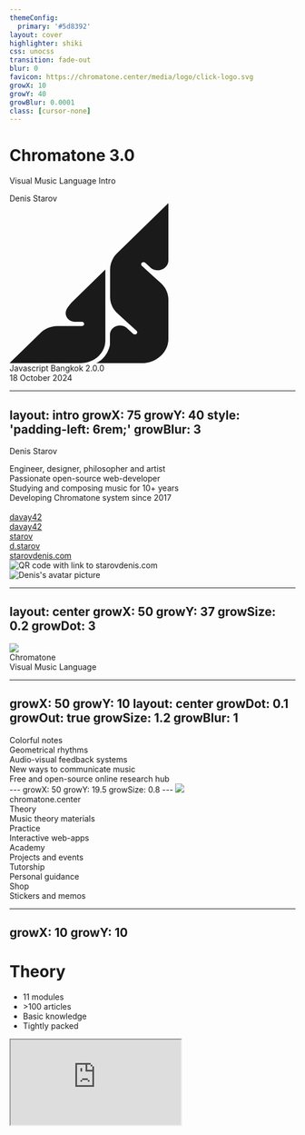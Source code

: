 ```yaml
---
themeConfig:
  primary: '#5d8392'
layout: cover
highlighter: shiki
css: unocss
transition: fade-out
blur: 0
favicon: https://chromatone.center/media/logo/click-logo.svg
growX: 10
growY: 40
growBlur: 0.0001
class: [cursor-none]
---
```


<div flex="~ col" gap-2>
<h1 font-bold text-7xl>Chromatone 3.0</h1>
<p font-normal text-5xl mt-8 items-center>Visual Music Language Intro</p>
</div>

<div uppercase text-lg tracking-widest>
Denis Starov
</div>

<div abs-br mx-10 my-14 flex="~ col" text-xl text-right>
   <svg ml-auto mb-4 h-auto text-orange w-44 width="280" height="282" viewBox="0 0 280 282" xmlns="http://www.w3.org/2000/svg" ><path d="M233.235 105.043C231.607 106.53 231.607 108.941 233.235 110.419L253.541 128.892V128.908L266.929 141.105C275.298 148.723 279.999 159.056 279.999 169.831V239.23C279.999 262.749 259.047 281.825 233.21 281.825H152.702C170.456 273.934 175.987 255.807 177.003 249.307V231.685C177.003 223.104 184.382 216.089 193.682 215.623C194.01 215.599 194.345 215.591 194.681 215.591C199.088 215.591 203.117 217.061 206.215 219.496L217.992 230.215C219.62 231.702 222.264 231.702 223.893 230.215C225.521 228.729 225.521 226.326 223.893 224.839L203.722 206.479L190.333 194.282C181.964 186.665 177.263 176.331 177.263 165.556V117.024C177.263 106.241 181.754 95.8593 189.838 87.9688L279.999 0V101.082C279.999 101.211 279.999 101.331 279.991 101.468C279.806 109.262 273.888 115.762 265.922 117.635C264.42 117.988 262.85 118.173 261.23 118.173C256.621 118.173 252.399 116.662 249.134 114.147L246.884 112.09L239.145 105.043C237.516 103.557 234.864 103.557 233.235 105.043Z" fill="currentColor"></path><path d="M168.882 117.026V242.366C168.882 264.157 149.474 281.827 125.534 281.827H0L54.6878 228.465C62.2509 221.081 72.7352 216.79 83.7902 216.493H127.398C129.698 216.493 131.57 214.789 131.57 212.692C131.57 210.595 129.698 208.892 127.398 208.892H114.211C106.924 208.369 100.965 203.532 99.4201 197.192C99.1599 196.14 99.0256 195.047 99.0256 193.922C99.0256 190.13 100.268 186.956 102.375 183.999C104.776 180.64 107.688 177.032 110.475 174.019L168.882 117.026Z" fill="currentColor"></path></svg>
  
  <div>Javascript Bangkok 2.0.0</div>
  <div text-lg opacity-50>18 October 2024</div>
 
</div>

---
layout: intro
growX: 75
growY: 40
style: 'padding-left: 6rem;'
growBlur: 3
---

<h10 text-60px font-bold> Denis Starov</h10>

<div leading-10 opacity-90 text-2xl mt-2>
Engineer, designer, philosopher and artist<br>
Passionate open-source web-developer<br>
Studying and composing  music for 10+ years<br>
Developing Chromatone system since 2017<br>
<br>
</div>

<div my-10 text-2xl w-min flex="~ gap-1" items-center justify-center>
 <v-clicks>
  <ri-github-line op50 ma text-xl ml4/>
  <div><a href="https://github.com/davay42" target="_blank" class="border-none! ">davay42</a></div>
  <ri-twitter-line op50 ma text-xl ml4/>
  <div><a href="https://twitter.com/davay42" target="_blank" class="border-none! ">davay42</a></div>
  <la-telegram op50 ma text-xl ml4/>
  <div><a href="https://t.me/starov" target="_blank" class="border-none! ">starov</a></div>
  <la-facebook op50 ma text-xl ml4/>
  <div><a href="https://facebook.com/starov" target="_blank" class="border-none! ">d.starov</a></div>
  <la-link op50 ma text-xl ml4/>
  <div><a href="https://starovdenis.com" target="_blank" class="border-none! ">starovdenis.com</a></div>


<img w-36 rounded-xl z-10 absolute top-4 right-8 src="/QR-stcom.png" alt="QR code with link to starovdenis.com" />
  </v-clicks>
</div>

<img src="https://avatars.githubusercontent.com/u/6184449?v=4" rounded-full w-45 abs-tr mt-30 mr-40 alt="Denis's avatar picture"/>


<!--

-->

---
layout: center
growX: 50
growY: 37
growSize: 0.2
growDot: 3
---

<img mx-auto w-60 mt-2 src="/logo.svg" />

<div text-center mt-4 font-bold text-60px> Chromatone</div>
<div text-center text-32px>Visual Music Language</div>

<!--
Let's start by talking about Developer Experience. These years we have heard about Developer Experience more and more often. Frameworks have put a lot of effort into improving Developer Experience, to make our work more efficient and productive, and of course, a better experience. Here I'd like to divide the big concept into different parts and see what we have done to really make a difference from a framework's perspective.
-->

---
growX: 50
growY: 10
layout: center
growDot: 0.1
growOut: true
growSize: 1.2
growBlur: 1
---
<div flex text-3xl flex-col gap-4 items-center text-center>
<v-clicks>
<div> Colorful notes</div>
<div> Geometrical rhythms</div>
<div> Audio-visual feedback systems</div>
<div> New ways to communicate music </div>
<div> Free and open-source online research hub</div>
</v-clicks>
</div>
---
growX: 50
growY: 19.5
growSize: 0.8
---

<img mx-auto mt-7 w-20 src="/logo.svg" />
<div text-4xl mt-6 text-center> chromatone.center</div>

<div flex="~" justify-evenly items-center h-60>
<v-clicks>

<div flex="~ col" items-center gap-2>
<div text-4xl font-bold>Theory</div>
<div text-base op80>Music theory materials</div>
</div>

<div flex="~ col" items-center gap-2>
<div text-4xl font-bold>Practice</div>
<div text-base op80>Interactive web-apps</div>
</div>

<div flex="~ col" items-center gap-2>
<div text-4xl font-bold>Academy</div>
<div text-base op80>Projects and events</div>
</div>

<div flex="~ col" items-center gap-2>
<div text-4xl font-bold>Tutorship</div>
<div text-base op80>Personal guidance</div>
</div>

<div flex="~ col" items-center gap-2>
<div text-4xl font-bold>Shop</div>
<div text-base op80>Stickers and memos</div>
</div>

</v-clicks>
</div>

---
growX: 10
growY: 10
---

# Theory

<v-clicks>

- 11 modules
- \>100 articles
- Basic knowledge
- Tightly packed

</v-clicks>

<iframe v-click rounded-xl m-8 src="https://chromatone.center/theory/"
  onload="this.style.visibility = 'visible';"
  scale-90 origin-top-right absolute right-0 top-0 bottom-0 w="75%" h="100%"
/>

---
growX: 10
growY: 80
---

# Practice

<v-clicks>

- \>50 apps
- MIDI
- Synthesis
- Analysis
- Visualization

</v-clicks>

<iframe v-click rounded-xl m-4 src="https://chromatone.center/practice/"
  onload="this.style.visibility = 'visible';"
  scale-90 origin-top-right absolute right-0 top-0 bottom-0 w="75%" h="100%"
/>

---
growX: 90
growY: 10
growSize: 0.7
growBlur: 0.5
---

# Academy

<v-clicks>

- Programs
- Courses
- Projects
- Events

</v-clicks>

<iframe v-click rounded-xl m-4 src="https://academy.chromatone.center/"
  onload="this.style.visibility = 'visible';"
  scale-90 origin-top-right absolute right-0 top-0 bottom-0 w="75%" h="105%"
/>

<!-- ## Where is Chromatone now

Chromatone is an international music education platform for everyone to gain knowledge and new pleasant experience. The knowledge is stored in the articles and apps, but it's compressed and dryed out to be light and compact. But there's so much to dive in! And that's where guidance may be incredibly helpful.

We're building from the ground up, educating ourselves and the ones who want to participate in the early development. While Chromatone is developed for more than 4 years it's still a long way to have it finished. It becomes more of a process of distilling and transfering knowledge and joy.

Chromatone as the music itself is totally international and doesn't rely on any language (except JavaScript 😇). Our goal is to create an international community of teachers, learners and practitioners of our visual music approach. It has already recommended itself in music theory educational video production and the time has come for it expand worldwide. Project by project.

## Where are we going

First step is to establish the convenient way for tutors to meet their students. Then educators will start creating their own content with all the tools available. In any language and for any age and any level of prior musical knowledge.

Second step is for all the educated people to gather together and play some amazing live music. Once you're in, you know it's a whole experience bringing deep joy of being in sync with each other! For that we hold meetups and other events. It's our testing ground for new music collaboration formats.

Third step is to make such musical gatherings a part of the new post-scarcity culture worldwide. Chromatone makes music much easier for visual people to learn and practice, so it enables significantly more musicians in any given place. So there's always someone to jam with! 🤩 And everyone should be able to meet other musicians and improvise together for a couple of hours at least once a month. 👏 -->

---
growX: 90
growY: 10
growSize: 0.7
growBlur: 0.5
---

# Tutorship

<v-clicks>

- Any age 
- Any level
- Curiosity is key
- Interactive theory
- Guided practice

</v-clicks>

<iframe v-click rounded-xl m-4 src="https://tutor.chromatone.center/"
  onload="this.style.visibility = 'visible';"
  scale-90 origin-top-right absolute right-0 top-0 bottom-0 w="75%" h="105%"
/>

---
growX: 110
growY: 50
---

# Shop

<v-clicks>

- Stickers
- Memos
- Printable designs

</v-clicks>

<iframe v-click rounded-xl m-4 src="https://shop.chromatone.center/"
  onload="this.style.visibility = 'visible';"
  scale-90 origin-top-right absolute right-0 top-0 bottom-0 w="75%" h="105%"
/>



---
layout: center
growX: 6
growY: 15
---

<h1 font-bold>Open source <br /> web tech</h1>

<v-clicks>

- HTML
- JavaScript
- VSCode
- pnpm
- git

</v-clicks>

---
layout: center
growX: 90
growY: 24
---

<img  absolute right-10 top-10 mx-auto mt-7 w-30 src="/logo.svg" />

<h2 font-bold>Visual music language enables</h2>
<span my-4 text-5xl font-normal>collaborative live composition</span>

---
layout: center
growX: 50
growY: 0
class: [text-center]
---
<div mt-20 mb-4 text-2xl >So this is</div>

<div text-6xl mb-4 font-bold> Visual Music Language</div>

<div v-click text-4xl mb-8>Now let's chat</div>

<!--
That's all for my talk. The slides can be found on my website. Thank you!
-->

---
growX: 50
growY: 50
growSize: 4
layout: center
class: [text-center]
---

## Donate now
## to support Chromatone and
## open-source web development

<img mt-10 mx-auto w-60 src="/qr.png" />

---
growX: 50
growY: 44
class:
---

<img w-40 src="/tsoop.svg"/>
<div v-click mb-2 text-lg> live multimedia generation</div>
<a href="https://tsoop.com" target="_blank" v-click text-xl>tsoop.com</a>

<iframe v-click rounded-xl m-4 src="https://tsoop.com/"
  onload="this.style.visibility = 'visible';"
  scale-90 origin-top-right absolute right-0 top-0 bottom-0 w="75%" h="105%"
/>

---
growX: 50
growY: 50
layout: center
---

#

Slides available at [slides.chromatone.center](https://slides.chromatone.center/chromatone-introduction/)

<script setup></script>
